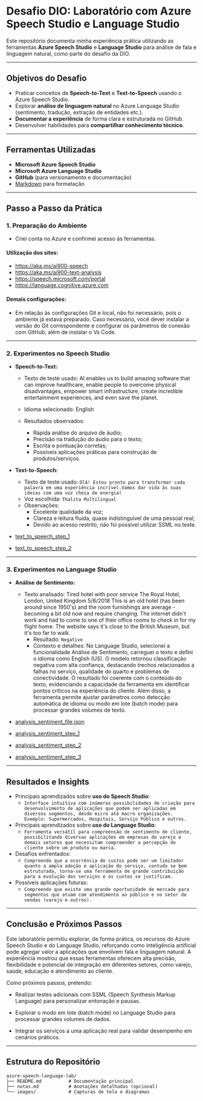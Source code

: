 # Desafio DIO: Laboratório com Azure Speech Studio e Language Studio

Este repositório documenta minha experiência prática utilizando as ferramentas **Azure Speech Studio** e **Language Studio** para análise de fala e linguagem natural, como parte do desafio da DIO.

---

## **Objetivos do Desafio**
- Praticar conceitos de **Speech-to-Text** e **Text-to-Speech** usando o Azure Speech Studio.
- Explorar **análise de linguagem natural** no Azure Language Studio (sentimento, tradução, extração de entidades etc.).
- **Documentar a experiência** de forma clara e estruturada no GitHub.
- Desenvolver habilidades para **compartilhar conhecimento técnico**.

---

## **Ferramentas Utilizadas**
- **Microsoft Azure Speech Studio**  
- **Microsoft Azure Language Studio**  
- **GitHub** (para versionamento e documentação)  
- [Markdown](https://guides.github.com/features/mastering-markdown/) para formatação

---

## **Passo a Passo da Prática**

### 1. Preparação do Ambiente
- Criei conta no Azure e confirmei acesso às ferramentas.
#### Utilização dos sites:
- https://aka.ms/ai900-speech
- https://aka.ms/ai900-text-analysis
- https://speech.microsoft.com/portal
- https://language.cognitive.azure.com

#### Demais configurações:
- Em relação às configurações Git e local, não foi necessário, pois o ambiente já estava preparado.
  Caso necessário, você dever instalar a versão do Git correspondente e configurar os parâmetros
  de conexão com GitHub, além de instalar o Vs Code.

---

### 2. Experimentos no Speech Studio
- **Speech-to-Text:**  
  - Texto de teste usado: AI enables us to build amazing software that can improve healthcare, enable people to overcome physical disadvantages, empower smart infrastructure, create incredible entertainment experiences, and even save the planet.   
  
  - Idioma selecionado: English
  - Resultados observados:  
    
    - Rápida análise do arquivo de áudio;
    - Precisão na tradução do áudio para o texto;
    - Escrita e pontuação corretas;
    - Possíveis aplicações práticas para construção de produtos/serviços.

- **Text-to-Speech:**  
  - Texto de teste usado: 
        `Olá! Estou pronto para transformar cada palavra em uma experiência incrível.Vamos dar vida às suas ideias com uma voz cheia de energia!`
  - Voz escolhida: `Thalita Multilingual`
  - Observações:  
    - Excelente qualidade da voz;
    - Clareza e leitura fluida, quase indistinguível de uma pessoal real;
    - Devido ao acesso restrito, não foi possível utilizar SSML no teste.

- [text_to_speech_step_1](files_images/text_to_speech_step_1.png)

- [text_to_speech_step_2](files_images/text_to_speech_step_2.png)

---

### 3. Experimentos no Language Studio
- **Análise de Sentimento:**  
  - Texto analisado:    Tired hotel with poor service
                        The Royal Hotel, London, United Kingdom
                        5/6/2018
                        This is an old hotel (has been around since 1950's) and the room furnishings are average - becoming a bit old now and require changing. The internet didn't work and had to come to one of their office rooms to check in for my flight home. The website says it's close to the British Museum, but it's too far to walk.  
    - Resultado: `Negative`
    - Contexto e detalhes: No Language Studio, selecionei a funcionalidade Análise de Sentimento, carreguei o texto e defini o idioma como English (US). O modelo retornou classificação negativa com alta confiança, destacando trechos relacionados a falhas no serviço, qualidade do quarto e problemas de conectividade. O resultado foi coerente com o conteúdo do texto, evidenciando a capacidade da ferramenta em identificar pontos críticos na experiência do cliente. Além disso, a ferramenta permite ajustar parâmetros como detecção automática de idioma ou modo em lote (batch mode) para processar grandes volumes de texto.

- [analysis_sentiment_file.json](files_images/analysis_sentiment_file.json)
- [analysis_sentiment_step_1](files_images/analysis_sentiment_step_1.png)
- [analysis_sentiment_step_2](files_images/analysis_sentiment_step_2.png)
- [analysis_sentiment_step_3](files_images/analysis_sentiment_step_3.png)

---

## **Resultados e Insights**
- Principais aprendizados sobre **uso do Speech Studio**:  
  - `Interface intuitiva com inúmeras possibilidades de criação para desenvolvimento de aplicações que podem ser aplicadas em diversos segmentos, desde micro até macro organizações. Exemplo: Supermercados, Hospitais, Serviço Público e outros.`
- Principais aprendizados sobre **uso do Language Studio**:  
  - `Ferramenta versátil para compreensão de sentimento de cliente, possibilitando diversas aplicações em empresas do varejo e demais setores que necessitam compreender a percepção do cliente sobre um produto ou marca.`
- Desafios enfrentados:  
  - `Compreendo que a ocorrência de custos pode ser um limitador quanto a ampla adoção e aplicação do serviço, contudo se bem estruturada, torna-se uma ferramenta de grande contribuição para a evolução dos serviços e os custos se justificam.`
- Possíveis aplicações futuras:  
  - `Compreendo que existe uma grande oportunidade de mercado para segmentos que atuam com atendimento ao público e no setor de vendas (varejo e outros).`

---

## **Conclusão e Próximos Passos** 

Este laboratório permitiu explorar, de forma prática, os recursos do Azure Speech Studio e do Language Studio, reforçando como inteligência artificial pode agregar valor a aplicações que envolvem fala e linguagem natural. A experiência mostrou que essas ferramentas oferecem alta precisão, flexibilidade e potencial de integração em diferentes setores, como varejo, saúde, educação e atendimento ao cliente.

Como próximos passos, pretendo:

- Realizar testes adicionais com SSML (Speech Synthesis Markup Language) para personalizar entonação e pausas.

- Explorar o modo em lote (batch mode) no Language Studio para processar grandes volumes de dados.

- Integrar os serviços a uma aplicação real para validar desempenho em cenários práticos.

---
## **Estrutura do Repositório**
```plaintext
azure-speech-language-lab/
├── README.md          # Documentação principal
├── notas.md           # Anotações detalhadas (opcional)
└── images/            # Capturas de tela e diagramas